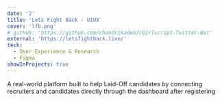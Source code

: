 ```yaml
---
date: '2'
title: 'Lets Fight Back - UIUX'
cover: 'lfb.png'
# github: 'https://github.com/chandrikadeb7/Girlscript-Twitter-Bot'
external: 'https://letsfightback.live/'
tech:
  - User Experience & Research
  - Figma
showInProjects: true
---
```


A real-world platform built to help Laid-Off candidates by connecting recruiters and candidates directly through the dashboard after registering

